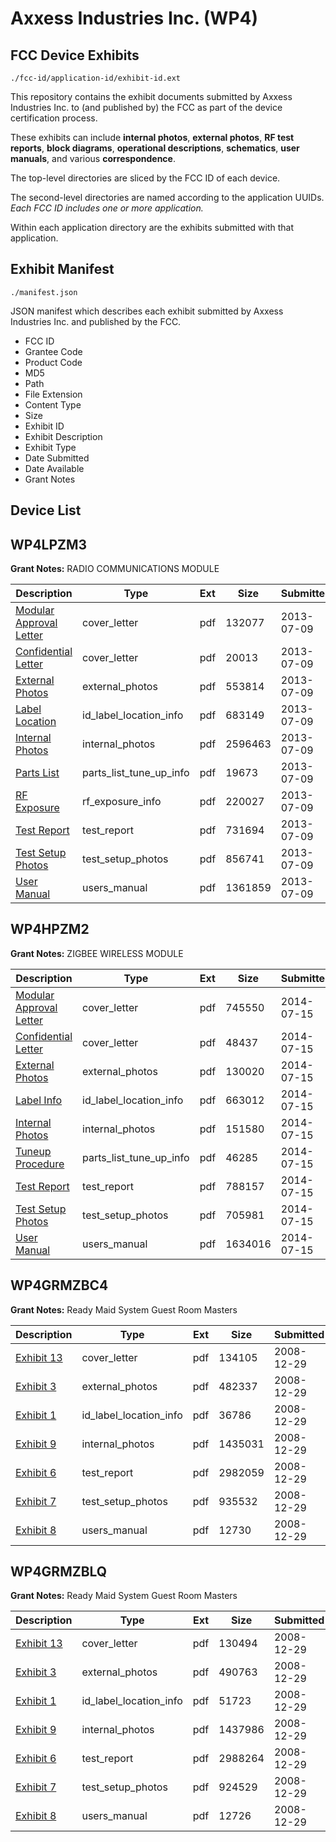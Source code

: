 # Axxess Industries Inc. (WP4)
## FCC Device Exhibits

```
./fcc-id/application-id/exhibit-id.ext
```

This repository contains the exhibit documents submitted by Axxess Industries Inc. to (and published by) the FCC as part of the device certification process.

These exhibits can include **internal photos**, **external photos**, **RF test reports**, **block diagrams**, **operational descriptions**, **schematics**, **user manuals**, and various **correspondence**.

The top-level directories are sliced by the FCC ID of each device.

The second-level directories are named according to the application UUIDs. *Each FCC ID includes one or more application.*

Within each application directory are the exhibits submitted with that application. 

## Exhibit Manifest

```
./manifest.json
```

JSON manifest which describes each exhibit submitted by Axxess Industries Inc. and published by the FCC.

- FCC ID
- Grantee Code
- Product Code
- MD5
- Path
- File Extension
- Content Type
- Size
- Exhibit ID
- Exhibit Description
- Exhibit Type
- Date Submitted
- Date Available
- Grant Notes

## Device List
## WP4LPZM3
**Grant Notes:** RADIO COMMUNICATIONS MODULE

| Description | Type | Ext | Size | Submitted | Available |
| ----------- | ---- | --- | ---- | --------- | --------- |
| [Modular Approval Letter](WP4LPZM3/01f6f47e3c1986efa25339aa60d1b10e/2011596.pdf) | cover_letter | pdf | 132077 | 2013-07-09 | 2013-07-09 |
| [Confidential Letter](WP4LPZM3/01f6f47e3c1986efa25339aa60d1b10e/2011597.pdf) | cover_letter | pdf | 20013 | 2013-07-09 | 2013-07-09 |
| [External Photos](WP4LPZM3/01f6f47e3c1986efa25339aa60d1b10e/2011595.pdf) | external_photos | pdf | 553814 | 2013-07-09 | 2013-07-09 |
| [Label Location](WP4LPZM3/01f6f47e3c1986efa25339aa60d1b10e/2011599.pdf) | id_label_location_info | pdf | 683149 | 2013-07-09 | 2013-07-09 |
| [Internal Photos](WP4LPZM3/01f6f47e3c1986efa25339aa60d1b10e/2011598.pdf) | internal_photos | pdf | 2596463 | 2013-07-09 | 2013-07-09 |
| [Parts List](WP4LPZM3/01f6f47e3c1986efa25339aa60d1b10e/2011600.pdf) | parts_list_tune_up_info | pdf | 19673 | 2013-07-09 | 2013-07-09 |
| [RF Exposure](WP4LPZM3/01f6f47e3c1986efa25339aa60d1b10e/2011601.pdf) | rf_exposure_info | pdf | 220027 | 2013-07-09 | 2013-07-09 |
| [Test Report](WP4LPZM3/01f6f47e3c1986efa25339aa60d1b10e/2011602.pdf) | test_report | pdf | 731694 | 2013-07-09 | 2013-07-09 |
| [Test Setup Photos](WP4LPZM3/01f6f47e3c1986efa25339aa60d1b10e/2011603.pdf) | test_setup_photos | pdf | 856741 | 2013-07-09 | 2013-07-09 |
| [User Manual](WP4LPZM3/01f6f47e3c1986efa25339aa60d1b10e/2011594.pdf) | users_manual | pdf | 1361859 | 2013-07-09 | 2013-07-09 |
## WP4HPZM2
**Grant Notes:** ZIGBEE WIRELESS MODULE

| Description | Type | Ext | Size | Submitted | Available |
| ----------- | ---- | --- | ---- | --------- | --------- |
| [Modular Approval Letter](WP4HPZM2/f7a1507224ba1c0761872e3acc34a0be/2325692.pdf) | cover_letter | pdf | 745550 | 2014-07-15 | 2014-07-15 |
| [Confidential Letter](WP4HPZM2/f7a1507224ba1c0761872e3acc34a0be/2325694.pdf) | cover_letter | pdf | 48437 | 2014-07-15 | 2014-07-15 |
| [External Photos](WP4HPZM2/f7a1507224ba1c0761872e3acc34a0be/2325693.pdf) | external_photos | pdf | 130020 | 2014-07-15 | 2014-07-15 |
| [Label Info](WP4HPZM2/f7a1507224ba1c0761872e3acc34a0be/2325695.pdf) | id_label_location_info | pdf | 663012 | 2014-07-15 | 2014-07-15 |
| [Internal Photos](WP4HPZM2/f7a1507224ba1c0761872e3acc34a0be/2325696.pdf) | internal_photos | pdf | 151580 | 2014-07-15 | 2014-07-15 |
| [Tuneup Procedure](WP4HPZM2/f7a1507224ba1c0761872e3acc34a0be/2325698.pdf) | parts_list_tune_up_info | pdf | 46285 | 2014-07-15 | 2014-07-15 |
| [Test Report](WP4HPZM2/f7a1507224ba1c0761872e3acc34a0be/2325691.pdf) | test_report | pdf | 788157 | 2014-07-15 | 2014-07-15 |
| [Test Setup Photos](WP4HPZM2/f7a1507224ba1c0761872e3acc34a0be/2325697.pdf) | test_setup_photos | pdf | 705981 | 2014-07-15 | 2014-07-15 |
| [User Manual](WP4HPZM2/f7a1507224ba1c0761872e3acc34a0be/2325690.pdf) | users_manual | pdf | 1634016 | 2014-07-15 | 2014-07-15 |
## WP4GRMZBC4
**Grant Notes:** Ready Maid System Guest Room Masters

| Description | Type | Ext | Size | Submitted | Available |
| ----------- | ---- | --- | ---- | --------- | --------- |
| [Exhibit 13](WP4GRMZBC4/3aa03b22385307f19eb9247b1163aa1b/1050220.pdf) | cover_letter | pdf | 134105 | 2008-12-29 | 2008-12-29 |
| [Exhibit 3](WP4GRMZBC4/3aa03b22385307f19eb9247b1163aa1b/1050212.pdf) | external_photos | pdf | 482337 | 2008-12-29 | 2008-12-29 |
| [Exhibit 1](WP4GRMZBC4/3aa03b22385307f19eb9247b1163aa1b/1050213.pdf) | id_label_location_info | pdf | 36786 | 2008-12-29 | 2008-12-29 |
| [Exhibit 9](WP4GRMZBC4/3aa03b22385307f19eb9247b1163aa1b/1050214.pdf) | internal_photos | pdf | 1435031 | 2008-12-29 | 2008-12-29 |
| [Exhibit 6](WP4GRMZBC4/3aa03b22385307f19eb9247b1163aa1b/1050217.pdf) | test_report | pdf | 2982059 | 2008-12-29 | 2008-12-29 |
| [Exhibit 7](WP4GRMZBC4/3aa03b22385307f19eb9247b1163aa1b/1050218.pdf) | test_setup_photos | pdf | 935532 | 2008-12-29 | 2008-12-29 |
| [Exhibit 8](WP4GRMZBC4/3aa03b22385307f19eb9247b1163aa1b/1050219.pdf) | users_manual | pdf | 12730 | 2008-12-29 | 2008-12-29 |
## WP4GRMZBLQ
**Grant Notes:** Ready Maid System Guest Room Masters

| Description | Type | Ext | Size | Submitted | Available |
| ----------- | ---- | --- | ---- | --------- | --------- |
| [Exhibit 13](WP4GRMZBLQ/c7b9f2de9135b29440457df7de81bd02/1050230.pdf) | cover_letter | pdf | 130494 | 2008-12-29 | 2008-12-29 |
| [Exhibit 3](WP4GRMZBLQ/c7b9f2de9135b29440457df7de81bd02/1050222.pdf) | external_photos | pdf | 490763 | 2008-12-29 | 2008-12-29 |
| [Exhibit 1](WP4GRMZBLQ/c7b9f2de9135b29440457df7de81bd02/1050223.pdf) | id_label_location_info | pdf | 51723 | 2008-12-29 | 2008-12-29 |
| [Exhibit 9](WP4GRMZBLQ/c7b9f2de9135b29440457df7de81bd02/1050224.pdf) | internal_photos | pdf | 1437986 | 2008-12-29 | 2008-12-29 |
| [Exhibit 6](WP4GRMZBLQ/c7b9f2de9135b29440457df7de81bd02/1050227.pdf) | test_report | pdf | 2988264 | 2008-12-29 | 2008-12-29 |
| [Exhibit 7](WP4GRMZBLQ/c7b9f2de9135b29440457df7de81bd02/1050228.pdf) | test_setup_photos | pdf | 924529 | 2008-12-29 | 2008-12-29 |
| [Exhibit 8](WP4GRMZBLQ/c7b9f2de9135b29440457df7de81bd02/1050229.pdf) | users_manual | pdf | 12726 | 2008-12-29 | 2008-12-29 |
